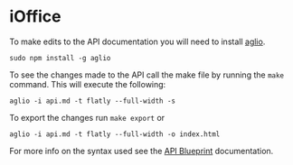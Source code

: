 # iOffice

To make edits to the API documentation you will need to install
[aglio].

	sudo npm install -g aglio

To see the changes made to the API call the make file by running
the `make` command. This will execute the following:

	aglio -i api.md -t flatly --full-width -s

To export the changes run `make export` or

	aglio -i api.md -t flatly --full-width -o index.html

For more info on the syntax used see the [API Blueprint][1] documentation.

[1]: https://github.com/apiaryio/api-blueprint/blob/master/API%20Blueprint%20Specification.md
[aglio]: https://github.com/danielgtaylor/aglio
